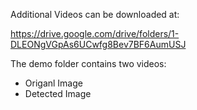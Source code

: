 
Additional Videos can be downloaded at: <br>

https://drive.google.com/drive/folders/1-DLEONgVGpAs6UCwfg8Bev7BF6AumUSJ

The demo folder contains two videos:
<ul>
  <li>Origanl Image</li>
  <li>Detected Image</li>
 </ul>
